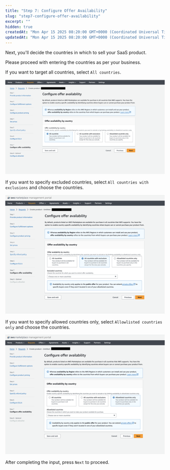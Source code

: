 ```yaml
---
title: "Step 7: Configure Offer Availability"
slug: "step7-configure-offer-availability"
excerpt: ""
hidden: true
createdAt: "Mon Apr 15 2025 08:20:00 GMT+0000 (Coordinated Universal Time)"
updatedAt: "Mon Apr 15 2025 08:20:00 GMT+0000 (Coordinated Universal Time)"
---
```

Next, you'll decide the countries in which to sell your SaaS product.

Please proceed with entering the countries as per your business.

If you want to target all countries, select `All countries`.

![](/img/part-4/aws-marketplace-integration/product-submission/step7-configure-offer-availability/step7-configure-offer-availability-1.png)

If you want to specify excluded countries, select `All countries with exclusions` and choose the countries.

![](/img/part-4/aws-marketplace-integration/product-submission/step7-configure-offer-availability/step7-configure-offer-availability-2.png)

If you want to specify allowed countries only, select `Allowlisted countries only` and choose the countries.

![](/img/part-4/aws-marketplace-integration/product-submission/step7-configure-offer-availability/step7-configure-offer-availability-3.png)

After completing the input, press `Next` to proceed.
